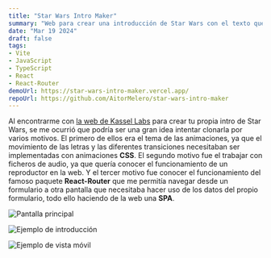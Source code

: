 ```yaml
---
title: "Star Wars Intro Maker"
summary: "Web para crear una introducción de Star Wars con el texto que quieras"
date: "Mar 19 2024"
draft: false
tags:
- Vite
- JavaScript
- TypeScript
- React
- React-Router
demoUrl: https://star-wars-intro-maker.vercel.app/
repoUrl: https://github.com/AitorMelero/star-wars-intro-maker
---
```


Al encontrarme con [la web de Kassel Labs](https://starwarsintrocreator.kassellabs.io/) para crear tu propia intro de Star Wars, se me ocurrió que podría ser una gran idea intentar clonarla por varios motivos. El primero de ellos era el tema de las animaciones, ya que el movimiento de las letras y las diferentes transiciones necesitaban ser implementadas con animaciones **CSS**. El segundo motivo fue el trabajar con ficheros de audio, ya que quería conocer el funcionamiento de un reproductor en la web. Y el tercer motivo fue conocer el funcionamiento del famoso paquete **React-Router** que me permitía navegar desde un formulario a otra pantalla que necesitaba hacer uso de los datos del propio formulario, todo ello haciendo de la web una **SPA**.

![Pantalla principal](/images/project-2/image-1.png)

![Ejemplo de introducción](/images/project-2/image-2.png)

![Ejemplo de vista móvil](/images/project-2/image-3.png)


